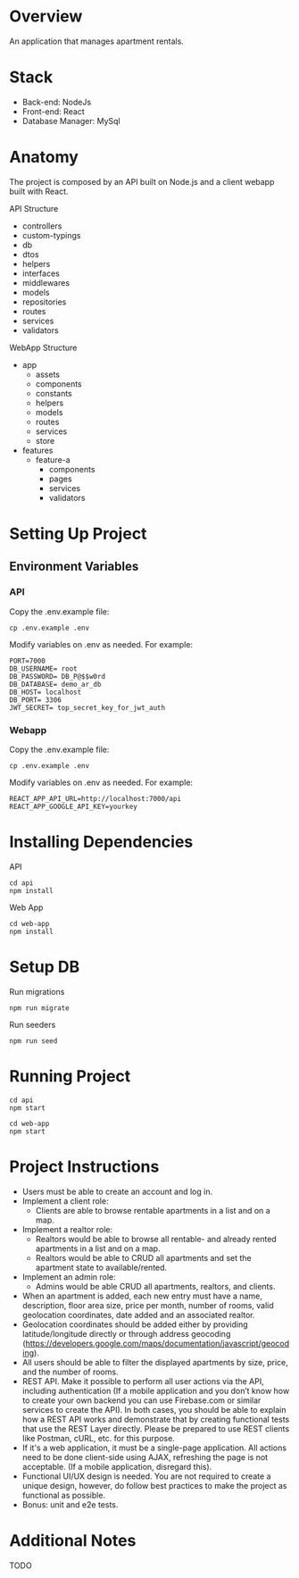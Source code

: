 # Overview

An application that manages apartment rentals.

# Stack
- Back-end: NodeJs
- Front-end: React
- Database Manager: MySql

# Anatomy

The project is composed by an API built on Node.js and a client webapp built with React.

API Structure
- controllers
- custom-typings
- db
- dtos
- helpers
- interfaces
- middlewares
- models
- repositories
- routes
- services
- validators

WebApp Structure
- app
   - assets
   - components
   - constants
   - helpers
   - models
   - routes
   - services
   - store
- features
   - feature-a
      - components
      - pages
      - services
      - validators


# Setting Up Project
## Environment Variables

### API
Copy the .env.example file:
```
cp .env.example .env
```

Modify variables on .env as needed. For example:
```
PORT=7000
DB_USERNAME= root
DB_PASSWORD= DB_P@$$w0rd
DB_DATABASE= demo_ar_db
DB_HOST= localhost
DB_PORT= 3306
JWT_SECRET= top_secret_key_for_jwt_auth
```


### Webapp
Copy the .env.example file:
```
cp .env.example .env
```

Modify variables on .env as needed. For example:
```
REACT_APP_API_URL=http://localhost:7000/api
REACT_APP_GOOGLE_API_KEY=yourkey
```

# Installing Dependencies

API
```
cd api
npm install
```
Web App
```
cd web-app
npm install
```

# Setup DB

Run migrations

```
npm run migrate
```
Run seeders
```
npm run seed
```



# Running Project

```
cd api
npm start
```

```
cd web-app
npm start
```

# Project Instructions

- Users must be able to create an account and log in.
- Implement a client role:
   - Clients are able to browse rentable apartments in a list and on a map.
- Implement a realtor role:
   - Realtors would be able to browse all rentable- and already rented apartments in a list and on a map.
   - Realtors would be able to CRUD all apartments and set the apartment state to available/rented.
- Implement an admin role:
   - Admins would be able CRUD all apartments, realtors, and clients.
- When an apartment is added, each new entry must have a name, description, floor area size, price per month, number of rooms, valid geolocation coordinates, date added and an associated realtor.
- Geolocation coordinates should be added either by providing latitude/longitude directly or through address geocoding (https://developers.google.com/maps/documentation/javascript/geocoding).
- All users should be able to filter the displayed apartments by size, price, and the number of rooms.
- REST API. Make it possible to perform all user actions via the API, including authentication (If a mobile application and you don’t know how to create your own backend you can use Firebase.com or similar services to create the API).
In both cases, you should be able to explain how a REST API works and demonstrate that by creating functional tests that use the REST Layer directly. Please be prepared to use REST clients like Postman, cURL, etc. for this purpose.
- If it's a web application, it must be a single-page application. All actions need to be done client-side using AJAX, refreshing the page is not acceptable. (If a mobile application, disregard this).
- Functional UI/UX design is needed. You are not required to create a unique design, however, do follow best practices to make the project as functional as possible.
- Bonus: unit and e2e tests.

# Additional Notes
TODO
